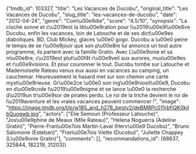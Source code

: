 {"tmdb_id": 103327, "title": "Les Vacances de Ducobu", "original_title": "Les Vacances de Ducobu", "slug_title": "les-vacances-de-ducobu", "date": "2012-04-24", "genre": "Com\u00e9die", "score": "4.5/10", "synopsis": "La cloche sonne et c\u2019est la lib\u00e9ration pour l\u2019\u00e9l\u00e8ve Ducobu, enfin les vacances, loin de Latouche et de ses dict\u00e9es diaboliques. BD, Club Mickey, glaces \u00e0 gogo. Ducobu a \u00e0 peine le temps de se r\u00e9jouir que son p\u00e8re lui annonce un tout autre programme, ils partent avec la famille Gratin. Avec L\u00e9onie et sa m\u00e8re, c\u2019est plut\u00f4t r\u00e9veil aux aurores, mus\u00e9es et r\u00e9visions. Et pour couronner le tout. Ducobu tombe sur Latouche et Mademoiselle Rateau venus eux aussi en vacances au camping, un cauchemar. Heureusement le hasard met sur son chemin une carte myst\u00e9rieuse. Gr\u00e2ce \u00e0 son ing\u00e9niosit\u00e9, Ducobu en d\u00e9code l\u2019\u00e9nigme et se lance \u00e0 la recherche d\u2019un tr\u00e9sor de pirates perdu.  Le roi de la triche devient le roi de l\u2019aventure et les vraies vacances peuvent commencer !", "image": "https://image.tmdb.org/t/p/w185_and_h278_bestv2/deBM8Pc011rbfiQK0kjIbQuoewb.jpg", "actors": ["Elie Semoun (Professeur Latouche)", "Jos\u00e9phine de Meaux (Mlle Rateau)", "Helena Noguerra (Adeline Gratin)", "Pierre-Fran\u00e7ois Martin-Laval (Herv\u00e9 Ducobu)", "Bruno Salomone (Esteban)", "Fran\u00e7ois Viette (Ducobu)", "Juliette Chappey (L\u00e9onie Gratin)"], "comments": [], "recommandations_id": [68637, 325844, 182219, 31203]}
